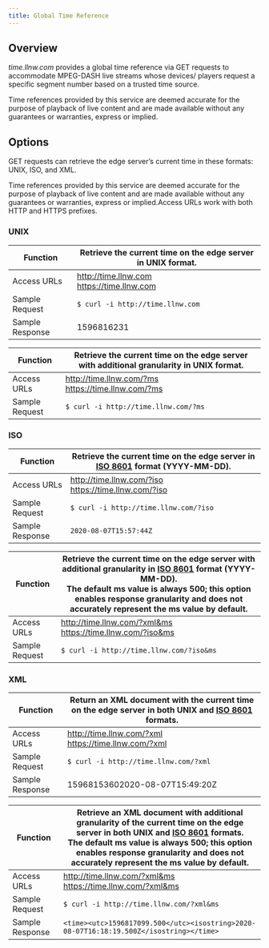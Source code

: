 ```yaml
---
title: Global Time Reference
---
```

## Overview

*time.llnw.com* provides a global time reference via GET requests to accommodate MPEG-DASH live streams whose devices/ players request a specific segment number based on a trusted time source.

<Callout type="info">
Time references provided by this service are deemed accurate for the purpose of playback of live content and are made available without any guarantees or warranties, express or implied.
</Callout>

## Options
GET requests can retrieve the edge server’s current time in these formats: UNIX, ISO, and XML.

<Callout type="info">
Time references provided by this service are deemed accurate for the purpose of playback of live content and are made available without any guarantees or warranties, express or implied.Access URLs work with both HTTP and HTTPS prefixes.
</Callout>

### UNIX
|Function|Retrieve the current time on the edge server in UNIX format.|
|--|--|
|Access URLs|http://time.llnw.com <br> https://time.llnw.com|
|Sample Request|```$ curl -i http://time.llnw.com```|
|Sample Response|1596816231|

|Function|Retrieve the current time on the edge server with additional granularity in UNIX format.|
|--|--|
|Access URLs|http://time.llnw.com/?ms <br> https://time.llnw.com/?ms|
|Sample Request|```$ curl -i http://time.llnw.com/?ms```|

### ISO
|Function|Retrieve the current time on the edge server in [ISO 8601]("https://www.iso.org/iso-8601-date-and-time-format.html") format (YYYY-MM-DD). |
|--|--|
|Access URLs|http://time.llnw.com/?iso <br> https://time.llnw.com/?iso|
|Sample Request| ```$ curl -i http://time.llnw.com/?iso```|
|Sample Response|```2020-08-07T15:57:44Z```|

|Function|Retrieve the current time on the edge server with additional granularity in [ISO 8601]("https://www.iso.org/iso-8601-date-and-time-format.html") format (YYYY-MM-DD). <br> The default ms value is always 500; this option enables response granularity and does not accurately represent the ms value by default.|
|--|--|
|Access URLs|http://time.llnw.com/?xml&ms <br> https://time.llnw.com/?iso&ms|
|Sample Request|```$ curl -i http://time.llnw.com/?iso&ms```|

### XML

|Function|Return an XML document with the current time on the edge server in both UNIX and [ISO 8601]("https://www.iso.org/iso-8601-date-and-time-format.html") formats.|
|--|--|
|Access URLs|http://time.llnw.com/?xml <br> https://time.llnw.com/?xml|
|Sample Request|```$ curl -i http://time.llnw.com/?xml```|
|Sample Response|<time><utc>1596815360</utc><isostring>2020-08-07T15:49:20Z</isostring></time>|

|Function|Retrieve an XML document with additional granularity of the current time on the edge server in both UNIX and [ISO 8601]("https://www.iso.org/iso-8601-date-and-time-format.html") formats. <br> The default ms value is always 500; this option enables response granularity and does not accurately represent the ms value by default.|
|--|--|
|Access URLs|http://time.llnw.com/?xml&ms <br> https://time.llnw.com/?xml&ms|
|Sample Request|```$ curl -i http://time.llnw.com/?xml&ms```|
|Sample Response|```<time><utc>1596817099.500</utc><isostring>2020-08-07T16:18:19.500Z</isostring></time>```|
